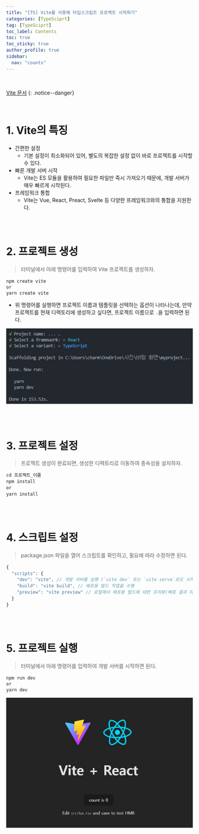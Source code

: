 ```yaml
---
title: "[TS] Vite를 사용해 타입스크립트 프로젝트 시작하기"
categories: [TypeSciprt]
tag: [TypeSciprt]
toc_label: Contents
toc: true
toc_sticky: true
author_profile: true
sidebar:
  nav: "counts"
---
```


<br>

[Vite 문서](https://ko.vitejs.dev/)
{: .notice--danger}

<br>

# 1. Vite의 특징

- 간편한 설정
  - 기본 설정이 최소화되어 있어, 별도의 복잡한 설정 없이 바로 프로젝트를 시작할 수 있다.
- 빠른 개발 서버 시작
  - Vite는 ES 모듈을 활용하여 필요한 파일만 즉시 가져오기 때문에, 개발 서버가 매우 빠르게 시작된다.
- 프레임워크 통합
  - Vite는 Vue, React, Preact, Svelte 등 다양한 프레임워크와의 통합을 지원한다.

<br><br>

# 2. 프로젝트 생성

> 터미널에서 아래 명령어를 입력하여 Vite 프로젝트를 생성하자.

```
npm create vite
or
yarn create vite
```

- 위 명령어를 실행하면 프로젝트 이름과 템플릿을 선택하는 옵션이 나타나는데, 만약 프로젝트를 현재 디렉토리에 생성하고 싶다면, 프로젝트 이름으로 `.`을 입력하면 된다.

![](/assets/images/2024/2024-08-04-20-00-48.png)

<br><br>

# 3. 프로젝트 설정

> 프로젝트 생성이 완료되면, 생성한 디렉토리로 이동하여 종속성을 설치하자.

```jsx
cd 프로젝트_이름
npm install
or
yarn install

```

<br><br>

# 4. 스크립트 설정

> package.json 파일을 열어 스크립트를 확인하고, 필요에 따라 수정하면 된다.

```jsx
{
  "scripts": {
    "dev": "vite", // 개발 서버를 실행 (`vite dev` 또는 `vite serve`로도 시작이 가능)
    "build": "vite build", // 배포용 빌드 작업을 수행
    "preview": "vite preview" // 로컬에서 배포용 빌드에 대한 프리뷰(배포 결과 미리보기) 서버를 실행
  }
}
```

<br><br>

# 5. 프로젝트 실행

> 터미널에서 아래 명령어를 입력하여 개발 서버를 시작하면 된다.

```
npm run dev
or
yarn dev
```

![](/assets/images/2024/2024-08-04-20-10-26.png)

<br>
